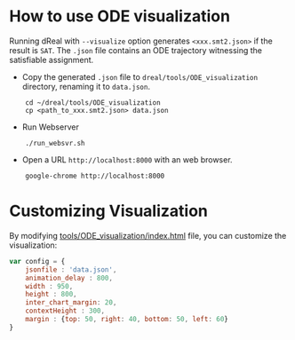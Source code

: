 How to use ODE visualization
============================

Running dReal with ``--visualize`` option generates ``<xxx.smt2.json>`` if the result is ``SAT``. The ``.json`` file contains an ODE trajectory witnessing the satisfiable assignment.

 - Copy the generated ``.json`` file to  ``dreal/tools/ODE_visualization`` directory, renaming it to
    ``data.json``.

````
    cd ~/dreal/tools/ODE_visualization
    cp <path_to_xxx.smt2.json> data.json
````

 - Run Webserver

````
    ./run_websvr.sh
````

 - Open a URL ``http://localhost:8000`` with an web browser.

````
    google-chrome http://localhost:8000
````

Customizing Visualization
=========================

By modifying [tools/ODE_visualization/index.html](/tools/ODE_visualization/index.html) file, you can customize the visualization:

````js
var config = {
    jsonfile : 'data.json',
    animation_delay : 800,
    width : 950,
    height : 800,
    inter_chart_margin: 20,
    contextHeight : 300,
    margin : {top: 50, right: 40, bottom: 50, left: 60}
}
````

